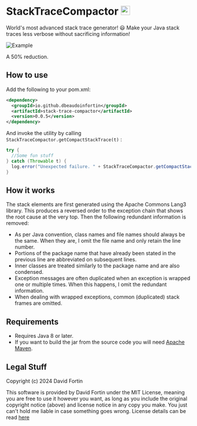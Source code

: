 # StackTraceCompactor <img src="https://github.com/user-attachments/assets/35374feb-9ff5-45c1-86e9-8c651ca30de1" height="25" />

World's most advanced stack trace generator! 😃 Make your Java stack traces less verbose without sacrificing information!

![Example](https://github.com/dbeaudoinfortin/StackTraceCompactor/assets/15943629/d3870f4f-b56a-444c-85ac-3d8492e278aa)

A 50% reduction.

## How to use

Add the following to your pom.xml:

```xml
<dependency>
  <groupId>io.github.dbeaudoinfortin</groupId>
  <artifactId>stack-trace-compactor</artifactId>
  <version>0.0.5</version>
</dependency>
```

And invoke the utility by calling `StackTraceCompactor.getCompactStackTrace(t)` :

```java
try {
  //Some fun stuff
} catch (Throwable t) {
  log.error("Unexpected failure. " + StackTraceCompactor.getCompactStackTrace(t));
}
```

## How it works
The stack elements are first generated using the Apache Commons Lang3 library. This produces a reversed order to the exception chain that shows the root cause at the very top. Then the following redundant information is removed:

- As per Java convention, class names and file names should always be the same. When they are, I omit the file name and only retain the line number.
- Portions of the package name that have already been stated in the previous line are abbreviated on subsequent lines.
- Inner classes are treated similarly to the package name and are also condensed.
- Exception messages are often duplicated when an exception is wrapped one or multiple times. When this happens, I omit the redundant information.
- When dealing with wrapped exceptions, common (duplicated) stack frames are omitted. 

## Requirements

- Requires Java 8 or later.
- If you want to build the jar from the source code you will need [Apache Maven](https://maven.apache.org/).

## Legal Stuff

Copyright (c) 2024 David Fortin

This software is provided by David Fortin under the MIT License, meaning you are free to use it however you want, as long as you include the original copyright notice (above) and license notice in any copy you make. You just can't hold me liable in case something goes wrong. License details can be read [here](https://github.com/dbeaudoinfortin/StackTraceCompactor?tab=MIT-1-ov-file)

